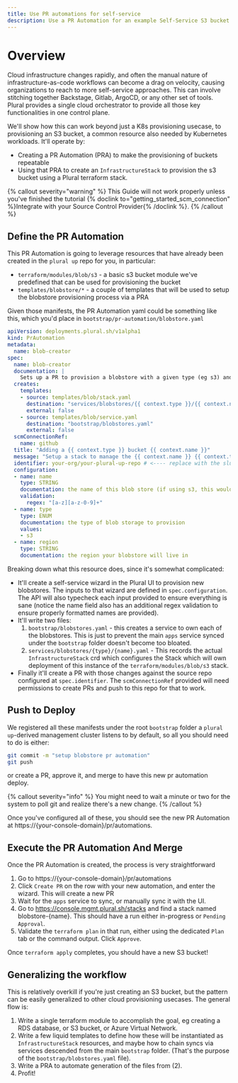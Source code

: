 ```yaml
---
title: Use PR automations for self-service
description: Use a PR Automation for an example Self-Service S3 bucket creation workflow
---
```


# Overview

Cloud infrastructure changes rapidly, and often the manual nature of infrastructure-as-code workflows can become a drag on velocity, causing organizations to reach to more self-service approaches.  This can involve stitching together Backstage, Gitlab, ArgoCD, or any other set of tools.  Plural provides a single cloud orchestrator to provide all those key functionalities in one control plane.

We'll show how this can work beyond just a K8s provisioning usecase, to provisioning an S3 bucket, a common resource also needed by Kubernetes workloads.  It'll operate by:

* Creating a PR Automation (PRA) to make the provisioning of buckets repeatable
* Using that PRA to create an `InfrastructureStack` to provision the s3 bucket using a Plural terraform stack.

{% callout severity="warning" %}
This Guide will not work properly unless you've finished the tutorial {% doclink to="getting_started_scm_connection" %}Integrate with your Source Control Provider{% /doclink %}.
{% /callout %}

## Define the PR Automation

This PR Automation is going to leverage resources that have already been created in the `plural up` repo for you, in particular:

* `terraform/modules/blob/s3` - a basic s3 bucket module we've predefined that can be used for provisioning the bucket
* `templates/blobstore/*` - a couple of templates that will be used to setup the blobstore provisioning process via a PRA

Given those manifests, the PR Automation yaml could be something like this, which you'd place in `bootstrap/pr-automation/blobstore.yaml`

```yaml
apiVersion: deployments.plural.sh/v1alpha1
kind: PrAutomation
metadata:
  name: blob-creator
spec:
  name: blob-creator
  documentation: |
    Sets up a PR to provision a blobstore with a given type (eg s3) and region
  creates:
    templates:
    - source: templates/blob/stack.yaml
      destination: "services/blobstores/{{ context.type }}/{{ context.name }}.yaml"
      external: false
    - source: templates/blob/service.yaml
      destination: "bootstrap/blobstores.yaml"
      external: false
  scmConnectionRef:
    name: github
  title: "Adding a {{ context.type }} bucket {{ context.name }}"
  message: "Setup a stack to manage the {{ context.name }} {{ context.type }} bucket"
  identifier: your-org/your-plural-up-repo # <---- replace with the slug for your plural up repo
  configuration:
  - name: name
    type: STRING
    documentation: the name of this blob store (if using s3, this would become an s3 bucket name)
    validation:
      regex: "[a-z][a-z-0-9]+"
  - name: type
    type: ENUM
    documentation: the type of blob storage to provision
    values:
    - s3
  - name: region
    type: STRING
    documentation: the region your blobstore will live in
```

Breaking down what this resource does, since it's somewhat complicated:

* It'll create a self-service wizard in the Plural UI to provision new blobstores. The inputs to that wizard are defined in `spec.configuration`.  The API will also typecheck each input provided to ensure everything is sane (notice the name field also has an additional regex validation to ensure properly formatted names are provided).
* It'll write two files:
    1. `bootstrap/blobstores.yaml` - this creates a service to own each of the blobstores.  This is just to prevent the main `apps` service synced under the `bootstrap` folder doesn't become too bloated.
    2. `services/blobstores/{type}/{name}.yaml` - This records the actual `InfrastructureStack` crd which configures the Stack which will own deployment of this instance of the `terraform/modules/blob/s3` stack.
* Finally it'll create a PR with those changes against the source repo configured at `spec.identifier`.  The `scmConnectionRef` provided will need permissions to create PRs and push to this repo for that to work.

## Push to Deploy

We registered all these manifests under the root `bootstrap` folder a `plural up`-derived management cluster listens to by default, so all you should need to do is either:

```sh
git commit -m "setup blobstore pr automation"
git push
```

or create a PR, approve it, and merge to have this new pr automation deploy.  

{% callout severity="info" %}
You might need to wait a minute or two for the system to poll git and realize there's a new change.
{% /callout %}

Once you've configured all of these, you should see the new PR Automation at https://{your-console-domain}/pr/automations.

## Execute the PR Automation And Merge

Once the PR Automation is created, the process is very straightforward

1. Go to https://{your-console-domain}/pr/automations
2. Click `Create PR` on the row with your new automation, and enter the wizard.  This will create a new PR
3. Wait for the `apps` service to sync, or manually sync it with the UI.
4. Go to https://console.mgmt.plural.sh/stacks and find a stack named blobstore-{name}.  This should have a run either in-progress or `Pending Approval`.
5. Validate the `terraform plan` in that run, either using the dedicated `Plan` tab or the command output.  Click `Approve`.

Once `terraform apply` completes, you should have a new S3 bucket!

## Generalizing the workflow

This is relatively overkill if you're just creating an S3 bucket, but the pattern can be easily generalized to other cloud provisioning usecases.  The general flow is:

1. Write a single terraform module to accomplish the goal, eg creating a RDS database, or S3 bucket, or Azure Virtual Network.
2. Write a few liquid templates to define how these will be instantiated as `InfrastructureStack` resources, and maybe how to chain syncs via services descended from the main `bootstrap` folder.  (That's the purpose of the `bootstrap/blobstores.yaml` file).
3. Write a PRA to automate generation of the files from (2).
4. Profit!
